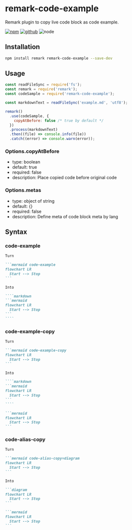# remark-code-example

Remark plugin to copy live code block as code example.

[![npm][npm-badge]][npm-url]
[![github][github-badge]][github-url]
![node][node-badge]

[npm-url]: https://www.npmjs.com/package/remark-code-example
[npm-badge]: https://img.shields.io/npm/v/remark-code-example.svg?style=flat-square&logo=npm
[github-url]: https://github.com/nice-move/remark-code-example
[github-badge]: https://img.shields.io/npm/l/remark-code-example.svg?style=flat-square&colorB=blue&logo=github
[node-badge]: https://img.shields.io/node/v/remark-code-example.svg?style=flat-square&colorB=green&logo=node.js

## Installation

```sh
npm install remark remark-code-example --save-dev
```

## Usage

```cjs
const readFileSync = require('fs');
const remark = require('remark');
const codeSample = require('remark-code-example');

const markdownText = readFileSync('example.md', 'utf8');

remark()
  .use(codeSample, {
    copyAtBefore: false /* true by default */
  })
  .process(markdownText)
  .then((file) => console.info(file))
  .catch((error) => console.warn(error));
```

### Options.copyAtBefore

- type: boolean
- default: true
- required: false
- description: Place copied code before original code

### Options.metas

- type: object of string
- default: {}
- required: false
- description: Define meta of code block meta by lang

## Syntax

### code-example

`````markdown
Turn

```mermaid code-example
flowchart LR
  Start --> Stop
```

Into

````markdown
```mermaid
flowchart LR
  Start --> Stop
```
````
`````

### code-example-copy

`````markdown
Turn

```mermaid code-example-copy
flowchart LR
  Start --> Stop
```

Into

````markdown
```mermaid
flowchart LR
  Start --> Stop
```
````

```mermaid
flowchart LR
  Start --> Stop
```
`````

### code-alias-copy

````markdown
Turn

```mermaid code-alias-copy=diagram
flowchart LR
  Start --> Stop
```

Into

```diagram
flowchart LR
  Start --> Stop
```

```mermaid
flowchart LR
  Start --> Stop
```
````
